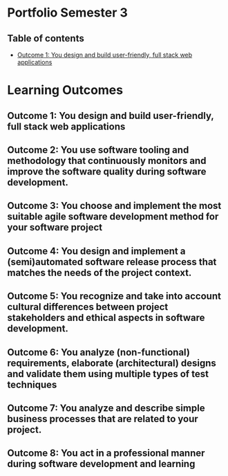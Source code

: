 # Portfolio Semester 3

## Table of contents

  - [Outcome 1: You design and build user-friendly, full stack web applications]()

# Learning Outcomes 

## Outcome 1: You design and build user-friendly, full stack web applications

## Outcome 2: You use software tooling and methodology that continuously monitors and improve the software quality during software development.

## Outcome 3: You choose and implement the most suitable agile software development method for your software project

## Outcome 4: You design and implement a (semi)automated software release process that matches the needs of the project context.

## Outcome 5: You recognize and take into account cultural differences between project stakeholders and ethical aspects in software development.

## Outcome 6: You analyze (non-functional) requirements, elaborate (architectural) designs and validate them using multiple types of test techniques

## Outcome 7: You analyze and describe simple business processes that are related to your project.

## Outcome 8: You act in a professional manner during software development and learning
